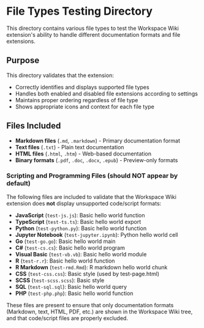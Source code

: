 # File Types Testing Directory

This directory contains various file types to test the Workspace Wiki extension's ability to handle different documentation formats and file extensions.

## Purpose

This directory validates that the extension:

- Correctly identifies and displays supported file types
- Handles both enabled and disabled file extensions according to settings
- Maintains proper ordering regardless of file type
- Shows appropriate icons and context for each file type

## Files Included

- **Markdown files** (`.md`, `.markdown`) - Primary documentation format
- **Text files** (`.txt`) - Plain text documentation
- **HTML files** (`.html`, `.htm`) - Web-based documentation
- **Binary formats** (`.pdf`, `.doc`, `.docx`, `.epub`) - Preview-only formats

### Scripting and Programming Files (should NOT appear by default)

The following files are included to validate that the Workspace Wiki extension does **not** display unsupported code/script formats:

- **JavaScript** (`test-js.js`): Basic hello world function
- **TypeScript** (`test-ts.ts`): Basic hello world export
- **Python** (`test-python.py`): Basic hello world function
- **Jupyter Notebook** (`test-jupyter.ipynb`): Python hello world cell
- **Go** (`test-go.go`): Basic hello world main
- **C#** (`test-cs.cs`): Basic hello world program
- **Visual Basic** (`test-vb.vb`): Basic hello world module
- **R** (`test-r.r`): Basic hello world function
- **R Markdown** (`test-rmd.Rmd`): R markdown hello world chunk
- **CSS** (`test-css.css`): Basic style (used by test-page.html)
- **SCSS** (`test-scss.scss`): Basic style
- **SQL** (`test-sql.sql`): Basic hello world query
- **PHP** (`test-php.php`): Basic hello world function

These files are present to ensure that only documentation formats (Markdown, text, HTML, PDF, etc.) are shown in the Workspace Wiki tree, and that code/script files are properly excluded.
